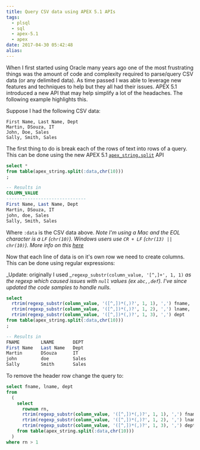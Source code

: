 ```yaml
---
title: Query CSV data using APEX 5.1 APIs
tags:
  - plsql
  - sql
  - apex-5.1
  - apex
date: 2017-04-30 05:42:48
alias:
---
```



When I first started using Oracle many years ago one of the most frustrating things was the amount of code and complexity required to parse/query CSV data (or any delimited data). As time passed I was able to leverage new features and techniques to help but they all had their issues. APEX 5.1 introduced a new API that may help simplify a lot of the headaches. The following example highlights this.

Suppose I had the following CSV data:

```
First Name, Last Name, Dept
Martin, DSouza, IT
John, Doe, Sales
Sally, Smith, Sales
```

The first thing to do is break each of the rows of text into rows of a query. This can be done using the new APEX 5.1 [`apex_string.split`](https://docs.oracle.com/database/apex-5.1/AEAPI/SPLIT-Function-Signature-1.htm#AEAPI-GUID-3BE7FF37-E54F-4503-91B8-94F374E243E6) API

```sql
select *
from table(apex_string.split(:data,chr(10)))
;

-- Results in
COLUMN_VALUE                                
------------------------------
First Name, Last Name, Dept
Martin, DSouza, IT
john, doe, Sales
Sally, Smith, Sales
```

Where `:data` is the CSV data above. _Note I'm using a Mac and the EOL character is a `LF` (`chr(10)`). Windows users use `CR + LF` (`chr(13) || chr(10)`). More info on this [here](https://en.wikipedia.org/wiki/Newline)_

Now that each line of data is on it's own row we need to create columns. This can be done using regular expressions:

_Update: originally I used _`regexp_substr(column_value, '[^,]+', 1, 1)` _as the regexp which caused issues with `null` values (ex `abc,,def`). I've since updated the code samples to handle nulls._

```sql
select
  rtrim(regexp_substr(column_value, '([^,])*(,)?', 1, 1), ',') fname,
  rtrim(regexp_substr(column_value, '([^,])*(,)?', 1, 2), ',') lname,
  rtrim(regexp_substr(column_value, '([^,])*(,)?', 1, 3), ',') dept
from table(apex_string.split(:data,chr(10)))
;

-- Results in
FNAME        LNAME       DEPT  
First Name   Last Name	 Dept               
Martin	     DSouza      IT                       
john         doe         Sales
Sally        Smith       Sales
```

To remove the header row change the query to:

```sql
select fname, lname, dept
from 
  (
    select 
      rownum rn,
      rtrim(regexp_substr(column_value, '([^,])*(,)?', 1, 1), ',') fname,
      rtrim(regexp_substr(column_value, '([^,])*(,)?', 1, 2), ',') lname,
      rtrim(regexp_substr(column_value, '([^,])*(,)?', 1, 3), ',') dept
    from table(apex_string.split(:data,chr(10)))
  )
where rn > 1
```


